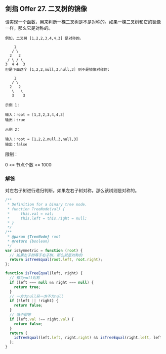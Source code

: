 ## 剑指 Offer 27. 二叉树的镜像

请实现一个函数，用来判断一棵二叉树是不是对称的。如果一棵二叉树和它的镜像一样，那么它是对称的。

```
例如，二叉树 [1,2,2,3,4,4,3] 是对称的。

    1
   / \
  2   2
 / \ / \
3  4 4  3
但是下面这个 [1,2,2,null,3,null,3] 则不是镜像对称的:

    1
   / \
  2   2
   \   \
   3    3
```

```
示例 1：

输入：root = [1,2,2,3,4,4,3]
输出：true
```

```
示例 2：

输入：root = [1,2,2,null,3,null,3]
输出：false
```

限制：

0 <= 节点个数 <= 1000

### 解答

对左右子树进行递归判断，如果左右子树对称，那么该树则是对称的。

```javascript
/**
 * Definition for a binary tree node.
 * function TreeNode(val) {
 *     this.val = val;
 *     this.left = this.right = null;
 * }
 */
/**
 * @param {TreeNode} root
 * @return {boolean}
 */
var isSymmetric = function (root) {
  // 如果左子树等于右子树，那么就是对称的
  return isTreeEqual(root.left, root.right);
};

function isTreeEqual(left, right) {
  // 都为null对称
  if (left === null && right === null) {
    return true;
  }
  // 一方为null另一方不为null
  if (!left || !right) {
    return false;
  }
  // 值不相等
  if (left.val !== right.val) {
    return false;
  }
  return (
    isTreeEqual(left.left, right.right) && isTreeEqual(right.left, left.right)
  );
}
```
